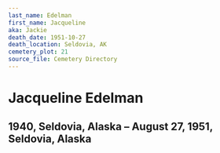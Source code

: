```yaml
---
last_name: Edelman
first_name: Jacqueline
aka: Jackie
death_date: 1951-10-27
death_location: Seldovia, AK
cemetery_plot: 21
source_file: Cemetery Directory
---
```

# Jacqueline Edelman

## 1940, Seldovia, Alaska – August 27, 1951, Seldovia, Alaska

